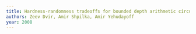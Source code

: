 ```yaml
---
title: Hardness-randomness tradeoffs for bounded depth arithmetic circuits
authors: Zeev Dvir, Amir Shpilka, Amir Yehudayoff
year: 2008
---
```


